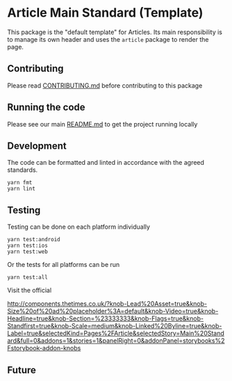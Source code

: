 # Article Main Standard (Template)

This package is the "default template" for Articles. Its main responsibility is to manage its own header and uses the `article` package to render the page.

## Contributing

Please read [CONTRIBUTING.md](./CONTRIBUTING.md) before contributing to this
package

## Running the code

Please see our main [README.md](../README.md) to get the project running locally

## Development

The code can be formatted and linted in accordance with the agreed standards.

```
yarn fmt
yarn lint
```

## Testing

Testing can be done on each platform individually

```
yarn test:android
yarn test:ios
yarn test:web
```

Or the tests for all platforms can be run

```
yarn test:all
```

Visit the official

http://components.thetimes.co.uk/?knob-Lead%20Asset=true&knob-Size%20of%20ad%20placeholder%3A=default&knob-Video=true&knob-Headline=true&knob-Section=%23333333&knob-Flags=true&knob-Standfirst=true&knob-Scale=medium&knob-Linked%20Byline=true&knob-Label=true&selectedKind=Pages%2FArticle&selectedStory=Main%20Standard&full=0&addons=1&stories=1&panelRight=0&addonPanel=storybooks%2Fstorybook-addon-knobs

## Future

<!-- Add details of future development here. -->
